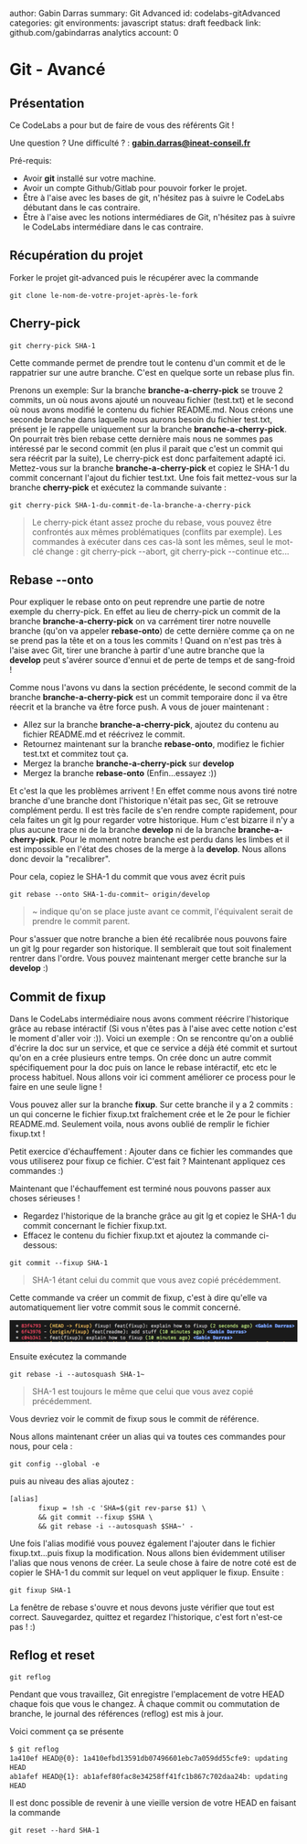 author: Gabin Darras
summary: Git Advanced
id: codelabs-gitAdvanced
categories: git
environments: javascript
status: draft
feedback link: github.com/gabindarras
analytics account: 0

# Git - Avancé

## Présentation

Ce CodeLabs a pour but de faire de vous des référents Git !

Une question ? Une difficulté ? : **gabin.darras@ineat-conseil.fr**

Pré-requis:

- Avoir **git** installé sur votre machine.
- Avoir un compte Github/Gitlab pour pouvoir forker le projet.
- Être à l'aise avec les bases de git, n'hésitez pas à suivre le CodeLabs débutant dans le cas contraire.
- Être à l'aise avec les notions intermédiares de Git, n'hésitez pas à suivre le CodeLabs intermédiare dans le cas contraire.

## Récupération du projet

Forker le projet git-advanced puis le récupérer avec la commande

```
git clone le-nom-de-votre-projet-après-le-fork
```

## Cherry-pick

```
git cherry-pick SHA-1
```

Cette commande permet de prendre tout le contenu d'un commit et de le rappatrier sur une autre branche. C'est en quelque sorte un rebase plus fin.

Prenons un exemple:
Sur la branche **branche-a-cherry-pick** se trouve 2 commits, un où nous avons ajouté un nouveau fichier (test.txt) et le second où nous avons modifié le contenu du fichier README.md.
Nous créons une seconde branche dans laquelle nous aurons besoin du fichier test.txt, présent je le rappelle uniquement sur la branche **branche-a-cherry-pick**. On pourrait très bien rebase cette dernière mais nous ne sommes pas intéressé par le second commit (en plus il parait que c'est un commit qui sera réécrit par la suite), Le cherry-pick est donc parfaitement adapté ici.
Mettez-vous sur la branche **branche-a-cherry-pick** et copiez le SHA-1 du commit concernant l'ajout du fichier test.txt. Une fois fait mettez-vous sur la branche **cherry-pick** et exécutez la commande suivante :

```
git cherry-pick SHA-1-du-commit-de-la-branche-a-cherry-pick
```

> Le cherry-pick étant assez proche du rebase, vous pouvez être confrontés aux mêmes problématiques (conflits par exemple). Les commandes à exécuter dans ces cas-là sont les mêmes, seul le mot-clé change : git cherry-pick --abort, git cherry-pick --continue etc...

## Rebase --onto

Pour expliquer le rebase onto on peut reprendre une partie de notre exemple du cherry-pick. En effet au lieu de cherry-pick un commit de la branche **branche-a-cherry-pick** on va carrément tirer notre nouvelle branche (qu'on va appeler **rebase-onto**) de cette dernière comme ça on ne se prend pas la tête et on a tous les commits !
Quand on n'est pas très à l'aise avec Git, tirer une branche à partir d'une autre branche que la **develop** peut s'avérer source d'ennui et de perte de temps et de sang-froid !

Comme nous l'avons vu dans la section précédente, le second commit de la branche **branche-a-cherry-pick** est un commit temporaire donc il va être réecrit et la branche va être force push. A vous de jouer maintenant :

- Allez sur la branche **branche-a-cherry-pick**, ajoutez du contenu au fichier README.md et réécrivez le commit.
- Retournez maintenant sur la branche **rebase-onto**, modifiez le fichier test.txt et commitez tout ça.
- Mergez la branche **branche-a-cherry-pick** sur **develop**
- Mergez la branche **rebase-onto** (Enfin...essayez :))

Et c'est la que les problèmes arrivent ! En effet comme nous avons tiré notre branche d'une branche dont l'historique n'était pas sec, Git se retrouve complément perdu. Il est très facile de s'en rendre compte rapidement, pour cela faites un git lg pour regarder votre historique. Hum c'est bizarre il n'y a plus aucune trace ni de la branche **develop** ni de la branche **branche-a-cherry-pick**. Pour le moment notre branche est perdu dans les limbes et il est impossible en l'état des choses de la merge à la **develop**. Nous allons donc devoir la "recalibrer".

Pour cela, copiez le SHA-1 du commit que vous avez écrit puis

```
git rebase --onto SHA-1-du-commit~ origin/develop
```

> ~ indique qu'on se place juste avant ce commit, l'équivalent serait de prendre le commit parent.

Pour s'assuer que notre branche a bien été recalibrée nous pouvons faire un git lg pour regarder son historique. Il semblerait que tout soit finalement rentrer dans l'ordre. Vous pouvez maintenant merger cette branche sur la **develop** :)

## Commit de fixup

Dans le CodeLabs intermédiaire nous avons comment réécrire l'historique grâce au rebase intéractif (Si vous n'êtes pas à l'aise avec cette notion c'est le moment d'aller voir :)). Voici un exemple : On se rencontre qu'on a oublié d'écrire la doc sur un service, et que ce service a déjà été commit et surtout qu'on en a crée plusieurs entre temps. On crée donc un autre commit spécifiquement pour la doc puis on lance le rebase intéractif, etc etc le process habituel.
Nous allons voir ici comment améliorer ce process pour le faire en une seule ligne !

Vous pouvez aller sur la branche **fixup**. Sur cette branche il y a 2 commits : un qui concerne le fichier fixup.txt fraîchement crée et le 2e pour le fichier README.md. Seulement voila, nous avons oublié de remplir le fichier fixup.txt !

Petit exercice d'échauffement : Ajouter dans ce fichier les commandes que vous utiliserez pour fixup ce fichier. C'est fait ? Maintenant appliquez ces commandes :)

Maintenant que l'échauffement est terminé nous pouvons passer aux choses sérieuses !

- Regardez l'historique de la branche grâce au git lg et copiez le SHA-1 du commit concernant le fichier fixup.txt.
- Effacez le contenu du fichier fixup.txt et ajoutez la commande ci-dessous:

```
git commit --fixup SHA-1
```

> SHA-1 étant celui du commit que vous avez copié précédemment.

Cette commande va créer un commit de fixup, c'est à dire qu'elle va automatiquement lier votre commit sous le commit concerné.

![fixup](screenshots/fixup.png)

Ensuite exécutez la commande

```
git rebase -i --autosquash SHA-1~
```

> SHA-1 est toujours le même que celui que vous avez copié précédemment.

Vous devriez voir le commit de fixup sous le commit de référence.

Nous allons maintenant créer un alias qui va toutes ces commandes pour nous, pour cela :

```
git config --global -e
```

puis au niveau des alias ajoutez :

```
[alias]
       fixup = !sh -c 'SHA=$(git rev-parse $1) \
       && git commit --fixup $SHA \
       && git rebase -i --autosquash $SHA~' -
```

Une fois l'alias modifié vous pouvez également l'ajouter dans le fichier fixup.txt...puis fixup la modification. Nous allons bien évidemment utiliser l'alias que nous venons de créer. La seule chose à faire de notre coté est de copier le SHA-1 du commit sur lequel on veut appliquer le fixup. Ensuite :

```
git fixup SHA-1
```

La fenêtre de rebase s'ouvre et nous devons juste vérifier que tout est correct. Sauvegardez, quittez et regardez l'historique, c'est fort n'est-ce pas ! :)

## Reflog et reset

```
git reflog
```

Pendant que vous travaillez, Git enregistre l'emplacement de votre HEAD chaque fois que vous le changez. À chaque commit ou commutation de branche, le journal des références (reflog) est mis à jour.

Voici comment ça se présente

```
$ git reflog
1a410ef HEAD@{0}: 1a410efbd13591db07496601ebc7a059dd55cfe9: updating HEAD
ab1afef HEAD@{1}: ab1afef80fac8e34258ff41fc1b867c702daa24b: updating HEAD
```

Il est donc possible de revenir à une vieille version de votre HEAD en faisant la commande

```
git reset --hard SHA-1
```
